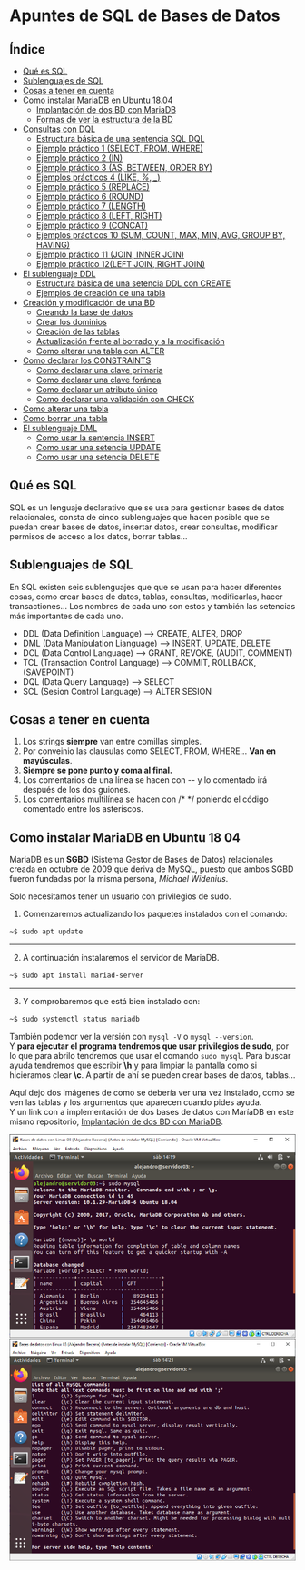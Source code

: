 # Apuntes de SQL de Bases de Datos

## Índice

- [Qué es SQL](#Qué-es-SQL)
- [Sublenguajes de SQL](#sublenguajes-de-sql)
- [Cosas a tener en cuenta](#cosas-a-tener-en-cuenta)
- [Como instalar MariaDB en Ubuntu 18.04](#Como-instalar-MariaDB-en-Ubuntu-18-04)
	- [Implantación de dos BD con MariaDB](./ImplementacionConMariaDB.md)
	- [Formas de ver la estructura de la BD](./ImplementacionConMariaDB.md#Formas-de-ver-la-estructura-de-la-BD)
- [Consultas con DQL](./DQL.md#consultas-con-dql)
	- [Estructura básica de una sentencia SQL DQL](./DQL.md#estructura-básica-de-una-sentencia-sql-dql)
	- [Ejemplo práctico 1 (SELECT, FROM, WHERE)](./DQL.md#ejemplo-práctico-1)
	- [Ejemplo práctico 2 (IN)](./DQL.md#ejemplo-práctico-2)
	- [Ejemplo práctico 3 (AS, BETWEEN, ORDER BY)](./DQL.md#ejemplo-práctico-3)
	- [Ejemplos prácticos 4 (LIKE, *%*, *_*)](./DQL.md#ejemplos-prácticos-4)
	- [Ejemplo práctico 5 (REPLACE)](./DQL.md#ejemplo-práctico-5)
	- [Ejemplo práctico 6 (ROUND)](./DQL.md#ejemplo-práctico-6)
	- [Ejemplo práctico 7 (LENGTH)](./DQL.md#ejemplo-práctico-7)
	- [Ejemplo práctico 8 (LEFT, RIGHT)](./DQL.md#ejemplo-práctico-8)
	- [Ejemplo práctico 9 (CONCAT)](./DQL.md#ejemplo-práctico-9)
	- [Ejemplos prácticos 10 (SUM, COUNT, MAX, MIN, AVG, GROUP BY, HAVING)](./DQL.md#ejemplos-prácticos-10)
	- [Ejemplo práctico 11 (JOIN, INNER JOIN)](./DQL.md#ejemplo-práctico-11)
	- [Ejemplo práctico 12(LEFT JOIN, RIGHT JOIN)](./DQL.md#Ejemplo-práctico-12)
- [El sublenguaje DDL](./DDL.md#el-sublenguaje-ddl)
	- [Estructura básica de una setencia DDL con CREATE](./DDL.md#Estructura-básica-de-una-setencia-DDL-con-CREATE)
	- [Ejemplos de creación de una tabla](./DDL.md#Ejemplos-de-creación-de-una-tabla)
- [Creación y modificación de una BD](./DDL.md#Creación-y-modificación-de-una-BD)
	- [Creando la base de datos](./DDL.md#Creando-la-base-de-datos)
	- [Crear los dominios](./DDL.md#Crear-los-dominios)
	- [Creación de las tablas](./DDL.md#Creación-de-las-tablas)
	- [Actualización frente al borrado y a la modificación](./DDL.md#Actualización-frente-al-borrado-y-a-la-modificación)
	- [Como alterar una tabla con ALTER](./DDL.md#Como-alterar-una-tabla-con-ALTER)
- [Como declarar los CONSTRAINTS](./DDL.md#Como-declarar-los-CONSTRAINTS)
	- [Como declarar una clave primaria](./DDL.md#Como-declarar-una-clave-primaria)
	- [Como declarar una clave foránea](./DDL.md#Como-declarar-una-clave-foránea)
	- [Como declarar un atributo único](./DDL.md#Como-declarar-un-atributo-único)
	- [Como declarar una validación con CHECK](./DDL.md#Como-declarar-una-validación-con-CHECK)
- [Como alterar una tabla](./DDL.md#Como-alterar-una-tabla)
- [Como borrar una tabla](./DDL.md#Como-borrar-una-tabla)
- [El sublenguaje DML](./DML.md#El-sublenguaje-DML)
	- [Como usar la sentencia INSERT](./DML.md#Como-usar-la-sentencia-INSERT)
	- [Como usar una setencia UPDATE](./DML.md#Como-usar-una-setencia-UPDATE)
	- [Como usar una setencia DELETE](./DML.md#Como-usar-una-setencia-DELETE)


## Qué es SQL

SQL es un lenguaje declarativo que se usa para gestionar bases de datos relacionales, consta de cinco sublenguajes que hacen posible que se puedan crear bases de datos, insertar datos, crear consultas, modificar permisos de acceso a los datos, borrar tablas...  
	
## Sublenguajes de SQL

En SQL existen seis sublenguajes que que se usan para hacer diferentes cosas, como crear bases de datos, tablas, consultas, modificarlas, hacer transactiones... Los nombres de cada uno son estos y también las setencias más importantes de cada uno.  

- DDL (Data Definition Language) --> CREATE, ALTER, DROP  
- DML (Data Manipulation Lianguage) --> INSERT, UPDATE, DELETE  
- DCL (Data Control Language) --> GRANT, REVOKE, (AUDIT, COMMENT)  
- TCL (Transaction Control Language) --> COMMIT, ROLLBACK, (SAVEPOINT)  
- DQL (Data Query Language) --> SELECT  
- SCL (Sesion Control Language) --> ALTER SESION  

## Cosas a tener en cuenta

1. Los strings **siempre** van entre comillas simples.
2. Por conveinio las clausulas como SELECT, FROM, WHERE... **Van en mayúsculas**.
3. **Siempre se pone punto y coma al final.**
4. Los comentarios de una línea se hacen con -- y lo comentado irá después de los dos guiones.
5. Los comentarios multilínea se hacen con /* */ poniendo el código comentado entre los asteríscos.

## Como instalar MariaDB en Ubuntu 18 04

MariaDB es un **SGBD** (Sistema Gestor de Bases de Datos) relacionales creada en octubre de 2009 que deriva de MySQL, puesto que ambos SGBD fueron fundadas por la misma persona, *Michael Widenius*.  

Solo necesitamos tener un usuario con privilegios de sudo.  

1. Comenzaremos actualizando los paquetes instalados con el comando:  

```sh
~$ sudo apt update
```

-----
2. A continuación instalaremos el servidor de MariaDB.  

```sh
~$ sudo apt install mariad-server
```

-----
3. Y comprobaremos que está bien instalado con:  

```sh
~$ sudo systemctl status mariadb
```

También podemor ver la versión con ```mysql -V``` o ```mysql --version```.  
Y **para ejecutar el programa tendremos que usar privilegios de sudo**, por lo que para abrilo tendremos que usar el comando ```sudo mysql```. Para buscar ayuda tendremos que escribir **\h** y para limpiar la pantalla como si hicieramos clear **\c**. A partir de ahí se pueden crear bases de datos, tablas...  

Aquí dejo dos imágenes de como se debería ver una vez instalado, como se ven las tablas y los argumentos que aparecen cuando pides ayuda.  
Y un link con a implementación de dos bases de datos con MaríaDB en este mismo repositorio, [Implantación de dos BD con MariaDB](./ImplementacioConMariaDB.md).

![MariaDB1](./img/mariaDB1.PNG)
![MariaDB2](./img/mariaDB2.PNG)

